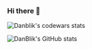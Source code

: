 ### Hi there 👋
![Danblik's codewars stats](https://www.codewars.com/users/DanBlik/badges/large)

![DanBlik's GitHub stats](https://github-readme-stats.vercel.app/api?username=danblik&count_private=true)


<!--
**DanBlik/DanBlik** is a ✨ _special_ ✨ repository because its `README.md` (this file) appears on your GitHub profile.

Here are some ideas to get you started:

- 🔭 I’m currently working on ...
- 🌱 I’m currently learning ...
- 👯 I’m looking to collaborate on ...
- 🤔 I’m looking for help with ...
- 💬 Ask me about ...
- 📫 How to reach me: ...
- 😄 Pronouns: ...
- ⚡ Fun fact: ...
-->
